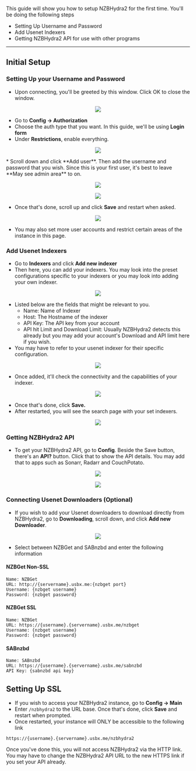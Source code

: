 This guide will show you how to setup NZBHydra2 for the first time. You'll be doing the following steps

* Setting Up Username and Password
* Add Usenet Indexers
* Getting NZBHydra2 API for use with other programs

***

## Initial Setup
### Setting Up your Username and Password

* Upon connecting, you'll be greeted by this window. Click OK to close the window. 

<p align="center"><img src="https://docs.usbx.me/uploads/images/gallery/2020-06/image-1591625119631.png"></p>

* Go to **Config -> Authorization**
* Choose the auth type that you want. In this guide, we'll be using **Login form**
* Under **Restrictions**, enable everything.
<p align="center"><img src="https://docs.usbx.me/uploads/images/gallery/2020-06/image-1591775421009.png"></p>
* Scroll down and click **Add user**. Then add the username and password that you wish. Since this is your first user, it's best to leave **May see admin area** to on.

<p align="center"><img src="https://docs.usbx.me/uploads/images/gallery/2020-06/image-1591625351138.png"></p>
<p align="center"><img src="https://docs.usbx.me/uploads/images/gallery/2020-06/image-1591625501126.png"></p>

* Once that's done, scroll up and click **Save** and restart when asked.

<p align="center"><img src="https://docs.usbx.me/uploads/images/gallery/2020-06/image-1591625601580.png"></p>

* You may also set more user accounts and restrict certain areas of the instance in this page.

### Add Usenet Indexers

* Go to **Indexers** and click **Add new indexer**
* Then here, you can add your indexers. You may look into the preset configurations specific to your indexers or you may look into adding your own indexer.

<p align="center"><img src="https://docs.usbx.me/uploads/images/gallery/2020-06/image-1591775942988.png"></p>

* Listed below are the fields that might be relevant to you.
  * Name: Name of Indexer
  * Host: The Hostname of the indexer
  * API Key: The API key from your account
  * API hit Limit and Download Limit: Usually NZBHydra2 detects this already but you may add your account's Download and API limit here if you wish.
* You may have to refer to your usenet indexer for their specific configuration.

<p align="center"><img src="https://docs.usbx.me/uploads/images/gallery/2020-06/image-1591776410072.png"></p>

* Once added, it'll check the connectivity and the capabilities of your indexer.

<p align="center"><img src="https://docs.usbx.me/uploads/images/gallery/2020-06/image-1591776627949.png"></p>

* Once that's done, click **Save.**
* After restarted, you will see the search page with your set indexers.

<p align="center"><img src="https://docs.usbx.me/uploads/images/gallery/2020-06/image-1591109890576.png"></p>

### Getting NZBHydra2 API

* To get your NZBHydra2 API, go to **Config**. Beside the Save button, there's an **API?** button. Click that to show the API details. You may add that to apps such as Sonarr, Radarr and CouchPotato.

<p align="center"><img src="https://docs.usbx.me/uploads/images/gallery/2020-06/image-1591776866257.png"></p>
<p align="center"><img src="https://docs.usbx.me/uploads/images/gallery/2020-06/image-1591776911480.png"></p>

### Connecting Usenet Downloaders (Optional)

* If you wish to add your Usenet downloaders to download directly from NZBHydra2, go to **Downloading**, scroll down, and click **Add new Downloader**.

<p align="center"><img src="https://docs.usbx.me/uploads/images/gallery/2020-06/image-1591777029589.png"></p>

* Select between NZBGet and SABnzbd and enter the following information

#### NZBGet Non-SSL

```
Name: NZBGet
URL: http://{servername}.usbx.me:{nzbget port}
Username: {nzbget username}
Password: {nzbget password}
```

#### NZBGet SSL

```
Name: NZBGet
URL: https://{username}.{servername}.usbx.me/nzbget
Username: {nzbget username}
Password: {nzbget password}
```

#### SABnzbd

```
Name: SABnzbd
URL: https://{username}.{servername}.usbx.me/sabnzbd
API Key: {sabnzbd api key}
```

## Setting Up SSL

* If you wish to access your NZBHydra2 instance, go to **Config -> Main**
* Enter `/nzbhydra2` to the URL base. Once that's done, click **Save** and restart when prompted.
* Once restarted, your instance will ONLY be accessible to the following link

`https://{username}.{servername}.usbx.me/nzbhydra2`

<c><p class="callout warning">Once you've done this, you will not access NZBHydra2 via the HTTP link. You may have to change the NZBHydra2 API URL to the new HTTPS link if you set your API already.</p></c>